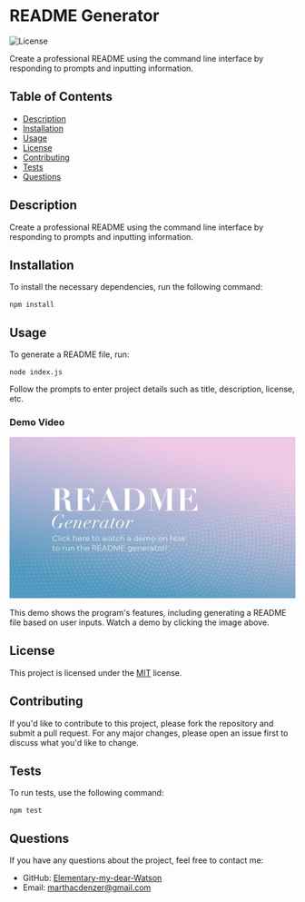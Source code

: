 # README Generator

![License](https://img.shields.io/badge/License-MIT-blue.svg)

Create a professional README using the command line interface by responding to prompts and inputting information.

## Table of Contents
- [Description](#description)
- [Installation](#installation)
- [Usage](#usage)
- [License](#license)
- [Contributing](#contributing)
- [Tests](#tests)
- [Questions](#questions)

## Description
Create a professional README using the command line interface by responding to prompts and inputting information.

## Installation
To install the necessary dependencies, run the following command:

```
npm install
```

## Usage
To generate a README file, run:

```
node index.js
```

Follow the prompts to enter project details such as title, description, license, etc.

### Demo Video
[![Watch the demo video](./assets/images/readme-generator-image.jpg)](https://drive.google.com/file/d/15EB6v90k8K4ACCW2BGPSk0LZsDUGvozc/view?usp=sharing)

This demo shows the program's features, including generating a README file based on user inputs. Watch a demo by clicking the image above.


## License
This project is licensed under the [MIT](https://opensource.org/licenses/MIT) license.

## Contributing
If you'd like to contribute to this project, please fork the repository and submit a pull request. For any major changes, please open an issue first to discuss what you'd like to change.

## Tests
To run tests, use the following command:

```
npm test
```

## Questions
If you have any questions about the project, feel free to contact me:

- GitHub: [Elementary-my-dear-Watson](https://github.com/Elementary-my-dear-Watson)
- Email: marthacdenzer@gmail.com
